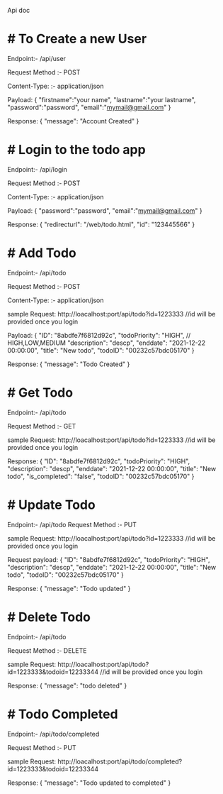 Api doc


# # To Create a new User

Endpoint:- /api/user 

Request Method :- POST

Content-Type: :- application/json

Payload: 
{
  "firstname":"your name",
    "lastname":"your lastname",
    "password":"password",
    "email":"mymail@gmail.com"
}

Response:
{
		"message": "Account Created"
}
    
    
    
    
    
    
    
# # Login to the todo app



Endpoint:- /api/login 

Request Method :- POST

Content-Type: :- application/json

Payload: 
{
    "password":"password",
    "email":"mymail@gmail.com"
}

Response:
{
  "redirecturl": "/web/todo.html",
  "id": "123445566"
}






# # Add Todo 



Endpoint:- /api/todo

Request Method :- POST

Content-Type: :- application/json

sample Request: http://loacalhost:port/api/todo?id=1223333 //id will be provided  once you login

Payload: 
{
"ID": "8abdfe7f6812d92c",
"todoPriority": "HIGH", // HIGH,LOW,MEDIUM
"description": "descp",
"enddate": "2021-12-22 00:00:00",
"title": "New todo",
"todoID": "00232c57bdc05170"
}

Response:
{
		"message": "Todo Created"
}






    
# # Get Todo 



Endpoint:- /api/todo 

Request Method :- GET

sample Request: http://loacalhost:port/api/todo?id=1223333 //id will be provided  once you login

Response:
{
"ID": "8abdfe7f6812d92c",
"todoPriority": "HIGH",
"description": "descp",
"enddate": "2021-12-22 00:00:00",
"title": "New todo",
"is_completed": "false",
"todoID": "00232c57bdc05170"
}






    
# # Update Todo 



Endpoint:- /api/todo 
Request Method :- PUT

sample Request: http://loacalhost:port/api/todo?id=1223333 //id will be provided  once you login


Request payload:
{
"ID": "8abdfe7f6812d92c",
"todoPriority": "HIGH",
"description": "descp",
"enddate": "2021-12-22 00:00:00",
"title": "New todo",
"todoID": "00232c57bdc05170"
}

Response:
{
 "message": "Todo updated"
}





# # Delete Todo 



Endpoint:- /api/todo 

Request Method :- DELETE

sample Request: http://loacalhost:port/api/todo?id=1223333&todoid=12233344  //id will be provided  once you login 

Response:
{
		"message": "todo deleted"
}



# # Todo Completed



Endpoint:- /api/todo/completed

Request Method :- PUT

sample Request: http://loacalhost:port/api/todo/completed?id=1223333&todoid=12233344 

Response:
{
  "message": "Todo updated to completed"
}

    
    
    
    

